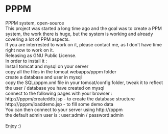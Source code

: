 # PPPM
PPPM system, open-source
<br>This project was started a long time ago and the goal was to create a PPM system, the work there is huge, but the system is working and already covering a lot of PPM aspects.
<br>If you are interrested to work on it, please contact me, as I don't have time right now to work on it.
<br>Releasing as GNU Public License.
<br>In order to install it :
<br>Install tomcat and mysql on your server
<br>copy all the files in the tomcat webapps/pppm folder
<br>create a database and user in mysql
<br>copy the SQL/pppm.xml file in your tomcat/config folder, tweak it to reflect the user / database you have created on mysql
<br>connect to the following pages with your browser : 
<br>http://<your tomcat server>/pppm/createddb.jsp - to create the database structure
<br>http://<your tomcat server>/pppm/loaddemo.jsp - to fill some demo data
<br>You can then connect to your server using http://<your tomcat server>/pppm
<br>the default admin user is : user:admin / password:admin
<br>
<br>Enjoy :)
